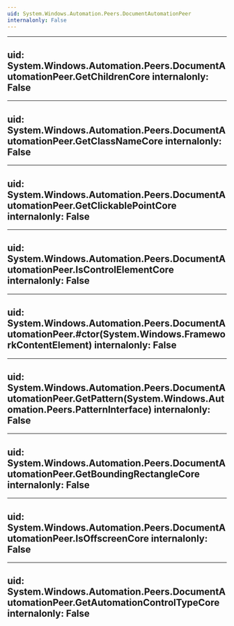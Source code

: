 ```yaml
---
uid: System.Windows.Automation.Peers.DocumentAutomationPeer
internalonly: False
---
```


---
uid: System.Windows.Automation.Peers.DocumentAutomationPeer.GetChildrenCore
internalonly: False
---

---
uid: System.Windows.Automation.Peers.DocumentAutomationPeer.GetClassNameCore
internalonly: False
---

---
uid: System.Windows.Automation.Peers.DocumentAutomationPeer.GetClickablePointCore
internalonly: False
---

---
uid: System.Windows.Automation.Peers.DocumentAutomationPeer.IsControlElementCore
internalonly: False
---

---
uid: System.Windows.Automation.Peers.DocumentAutomationPeer.#ctor(System.Windows.FrameworkContentElement)
internalonly: False
---

---
uid: System.Windows.Automation.Peers.DocumentAutomationPeer.GetPattern(System.Windows.Automation.Peers.PatternInterface)
internalonly: False
---

---
uid: System.Windows.Automation.Peers.DocumentAutomationPeer.GetBoundingRectangleCore
internalonly: False
---

---
uid: System.Windows.Automation.Peers.DocumentAutomationPeer.IsOffscreenCore
internalonly: False
---

---
uid: System.Windows.Automation.Peers.DocumentAutomationPeer.GetAutomationControlTypeCore
internalonly: False
---
